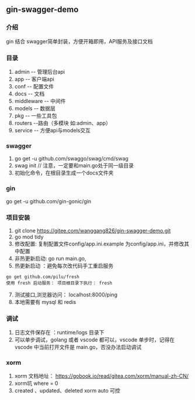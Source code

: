 ## gin-swagger-demo

### 介绍
gin 结合 swagger简单封装，方便开箱即用，API服务及接口文档

### 目录
1. admin          -- 管理后台api
2. app            -- 客户端api
3. conf           -- 配置文件
4. docs           -- 文档
5. middleware     -- 中间件
6. models         -- 数据层
7. pkg            -- 一些工具包
8. routers        --路由（多模块 如:admin、app）
9. service        -- 方便api与models交互

### swagger 
1. go get -u github.com/swaggo/swag/cmd/swag
2. swag init  // 注意，一定要和main.go处于同一级目录
3. 初始化命令，在根目录生成一个docs文件夹

### gin
go get -u github.com/gin-gonic/gin

### 项目安装
1. git clone https://gitee.com/wanggang826/gin-swagger-demo.git
2. go mod tidy
4. 修改配置: 复制配置文件config/app.ini.example 为config/app.ini，并修改其中配置
5. 非热更新启动: go run main.go,
6. 热更新启动 ：避免每次改代码手工重启服务
```
go get github.com/pilu/fresh
使用 fresh 启动服务： 项目根目录下执行： fresh

```
7. 测试接口,浏览器访问： localhost:8000/ping
8. 本地需要有 mysql 和 redis

### 调试
1. 日志文件保存在 ：runtime/logs 目录下
2. 可以单步调试，golang 或者 vscode 都可以，vscode 单步时，记得在 vscode 中当前打开文件是 main.go，否没办法启动调试

### xorm
1. xorm 文档地址： https://gobook.io/read/gitea.com/xorm/manual-zh-CN/
2. xorm坑  where = 0 
3. created 、updated、deleted xorm auto 可控



